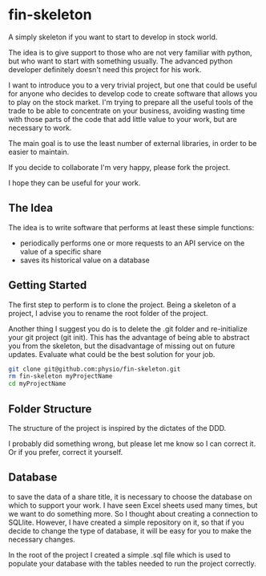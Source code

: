# fin-skeleton
A simply skeleton if you want to start to develop in stock world.

The idea is to give support to those who are not very familiar with python, but who want to start with something usually. The advanced python developer definitely doesn't need this project for his work.

I want to introduce you to a very trivial project, but one that could be useful for anyone who decides to develop code to create software that allows you to play on the stock market.
I'm trying to prepare all the useful tools of the trade to be able to concentrate on your business, avoiding wasting time with those parts of the code that add little value to your work, but are necessary to work.

The main goal is to use the least number of external libraries, in order to be easier to maintain.

If you decide to collaborate I'm very happy, please fork the project.

I hope they can be useful for your work.

## The Idea

The idea is to write software that performs at least these simple functions:

- periodically performs one or more requests to an API service on the value of a specific share
- saves its historical value on a database

## Getting Started

The first step to perform is to clone the project. Being a skeleton of a project, I advise you to rename the root folder of the project.

Another thing I suggest you do is to delete the .git folder and re-initialize your git project (git init). This has the advantage of being able to abstract you from the skeleton, but the disadvantage of missing out on future updates. Evaluate what could be the best solution for your job.

```sh
git clone git@github.com:physio/fin-skeleton.git
rm fin-skeleton myProjectName
cd myProjectName
```

## Folder Structure

The structure of the project is inspired by the dictates of the DDD.

I probably did something wrong, but please let me know so I can correct it. Or if you prefer, correct it yourself.

## Database

to save the data of a share title, it is necessary to choose the database on which to support your work. I have seen Excel sheets used many times, but we want to do something more. So I thought about creating a connection to SQLlite. However, I have created a simple repository on it, so that if you decide to change the type of database, it will be easy for you to make the necessary changes.

In the root of the project I created a simple .sql file which is used to populate your database with the tables needed to run the project correctly.
